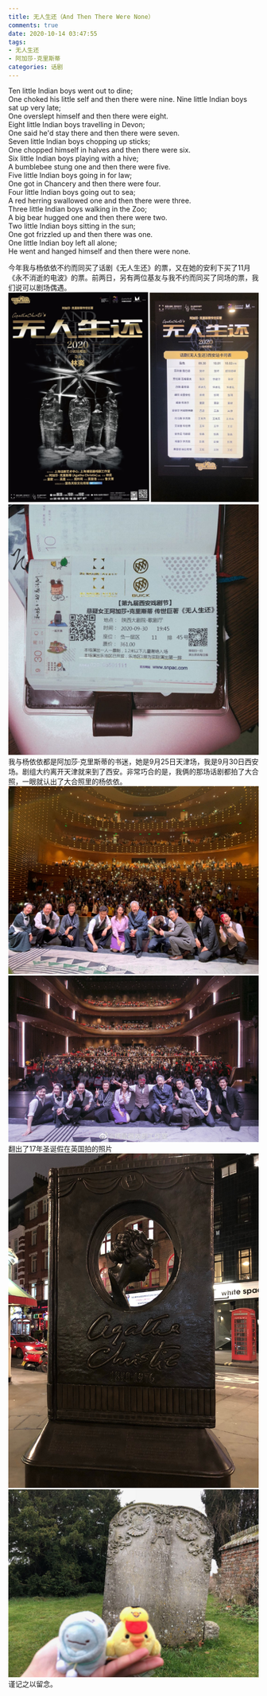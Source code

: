 ```yaml
---
title: 无人生还（And Then There Were None）
comments: true
date: 2020-10-14 03:47:55
tags:
- 无人生还
- 阿加莎·克里斯蒂
categories: 话剧
---
```

Ten little Indian boys went out to dine;  
One choked his little self and then there were nine.
Nine little Indian boys sat up very late;  
One overslept himself and then there were eight.  
Eight little Indian boys travelling in Devon;  
One said he'd stay there and then there were seven.  
Seven little Indian boys chopping up sticks;  
One chopped himself in halves and then there were six.  
Six little Indian boys playing with a hive;  
A bumblebee stung one and then there were five.  
Five little Indian boys going in for law;  
One got in Chancery and then there were four.  
Four little Indian boys going out to sea;  
A red herring swallowed one and then there were three.  
Three little Indian boys walking in the Zoo;  
A big bear hugged one and then there were two.  
Two little Indian boys sitting in the sun;  
One got frizzled up and then there was one.  
One little Indian boy left all alone;  
He went and hanged himself and then there were none.  
<!--more-->

今年我与杨依依不约而同买了话剧《无人生还》的票，又在她的安利下买了11月《永不消逝的电波》的票。前两日，另有两位基友与我不约而同买了同场的票，我们说可以剧场偶遇。
![1](/images/2020100803.jpg "海报与卡司")
![2](/images/2020100804.jpg "票根")
我与杨依依都是阿加莎·克里斯蒂的书迷，她是9月25日天津场，我是9月30日西安场。剧组大约离开天津就来到了西安。非常巧合的是，我俩的那场话剧都拍了大合照，一眼就认出了大合照里的杨依依。
![3](/images/2020100802.jpg "天津场大合照")
![4](/images/2020100801.jpg "西安场大合照")
翻出了17年圣诞假在英国拍的照片
![5](/images/2020100805.jpg "伦敦偶遇纪念碑")
![6](/images/2020100806.jpg "2018年1月12日探访墓地")
谨记之以留念。
